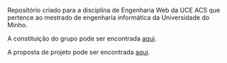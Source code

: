 Repositório criado para a disciplina de Engenharia Web da UCE ACS que pertence ao mestrado de engenharia informática da Universidade do Minho.

A constituição do grupo pode ser encontrada [aqui](wiki/Elementos).

A proposta de projeto pode ser encontrada [aqui](wiki/Proposta-de-Projeto). 